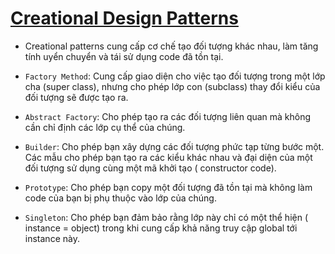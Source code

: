 # [Creational Design Patterns](https://refactoring.guru/design-patterns/creational-patterns)

- Creational patterns cung cấp cơ chế tạo đối tượng khác nhau, làm tăng tính uyển chuyển và tái sử dụng code đã tồn tại.

- `Factory Method`: Cung cấp giao diện cho việc tạo đối tượng trong một lớp cha (super class), nhưng cho phép lớp con (subclass) thay đổi kiểu của đối tượng sẽ được tạo ra.
- `Abstract Factory`: Cho phép tạo ra các đối tượng liên quan mà không cần chỉ định các lớp cụ thể của chúng.
- `Builder`: Cho phép bạn xây dựng các đối tượng phức tạp từng bước một. Các mẫu cho phép bạn tạo ra các kiểu khác nhau và đại diện của một đối tượng sử dụng cùng một mã khởi tạo ( constructor code).
- `Prototype`: Cho phép bạn copy một đối tượng đã tồn tại mà không làm code của bạn bị phụ thuộc vào lớp của chúng.
- `Singleton`: Cho phép bạn đảm bảo rằng lớp này chỉ có một thể hiện ( instance = object) trong khi cung cấp khả năng truy cập global tới instance này.
